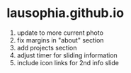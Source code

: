 # lausophia.github.io
<ol>
  <li>update to more current photo</li>
  <li>fix margins in "about" section</li>
  <li>add projects section</li>
  <li>adjust timer for sliding information</li>
  <li>include icon links for 2nd info slide</li>
</ol>
